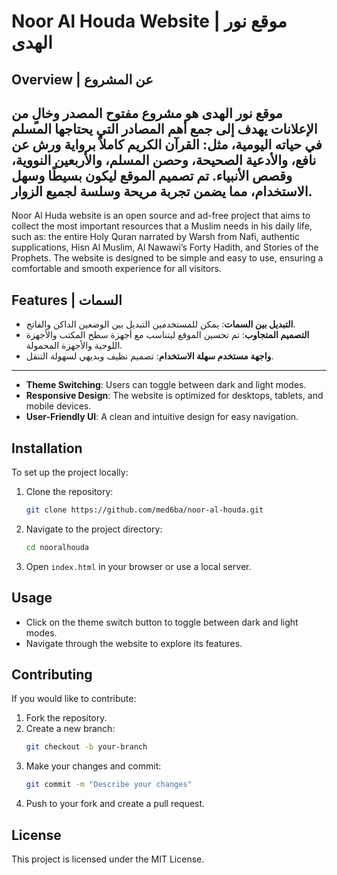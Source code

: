 # Noor Al Houda Website | موقع نور الهدى

## Overview | عن المشروع
موقع نور الهدى هو مشروع مفتوح المصدر وخالٍ من الإعلانات يهدف إلى جمع أهم المصادر التي يحتاجها المسلم في حياته اليومية، مثل: القرآن الكريم كاملاً برواية ورش عن نافع، والأدعية الصحيحة، وحصن المسلم، والأربعين النووية، وقصص الأنبياء. تم تصميم الموقع ليكون بسيطًا وسهل الاستخدام، مما يضمن تجربة مريحة وسلسة لجميع الزوار.
---
Noor Al Huda website is an open source and ad-free project that aims to collect the most important resources that a Muslim needs in his daily life, such as: the entire Holy Quran narrated by Warsh from Nafi, authentic supplications, Hisn Al Muslim, Al Nawawi’s Forty Hadith, and Stories of the Prophets. The website is designed to be simple and easy to use, ensuring a comfortable and smooth experience for all visitors.

## Features | السمات
- **التبديل بين السمات**: يمكن للمستخدمين التبديل بين الوضعين الداكن والفاتح.
- **التصميم المتجاوب**: تم تحسين الموقع ليتناسب مع أجهزة سطح المكتب والأجهزة اللوحية والأجهزة المحمولة.
- **واجهة مستخدم سهلة الاستخدام**: تصميم نظيف وبديهي لسهولة التنقل.
---
- **Theme Switching**: Users can toggle between dark and light modes.
- **Responsive Design**: The website is optimized for desktops, tablets, and mobile devices.
- **User-Friendly UI**: A clean and intuitive design for easy navigation.

## Installation
To set up the project locally:

1. Clone the repository:
   ```sh
   git clone https://github.com/med6ba/noor-al-houda.git
   ```
2. Navigate to the project directory:
   ```sh
   cd nooralhouda
   ```
3. Open `index.html` in your browser or use a local server.

## 

## Usage
- Click on the theme switch button to toggle between dark and light modes.
- Navigate through the website to explore its features.

## Contributing
If you would like to contribute:
1. Fork the repository.
2. Create a new branch:
   ```sh
   git checkout -b your-branch
   ```
3. Make your changes and commit:
   ```sh
   git commit -m "Describe your changes"
   ```
4. Push to your fork and create a pull request.

## License
This project is licensed under the MIT License.
